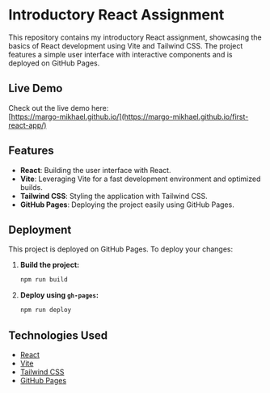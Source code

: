 # Introductory React Assignment

This repository contains my introductory React assignment, showcasing the basics of React development using Vite and Tailwind CSS. The project features a simple user interface with interactive components and is deployed on GitHub Pages.

## Live Demo

Check out the live demo here:  
[https://margo-mikhael.github.io/](https://margo-mikhael.github.io/first-react-app/)

## Features

- **React**: Building the user interface with React.
- **Vite**: Leveraging Vite for a fast development environment and optimized builds.
- **Tailwind CSS**: Styling the application with Tailwind CSS.
- **GitHub Pages**: Deploying the project easily using GitHub Pages.


## Deployment

This project is deployed on GitHub Pages. To deploy your changes:

1. **Build the project:**
    ```bash
    npm run build
    ```

2. **Deploy using `gh-pages`:**
    ```bash
    npm run deploy
    ```

## Technologies Used

- [React](https://reactjs.org/)
- [Vite](https://vitejs.dev/)
- [Tailwind CSS](https://tailwindcss.com/)
- [GitHub Pages](https://pages.github.com/)

